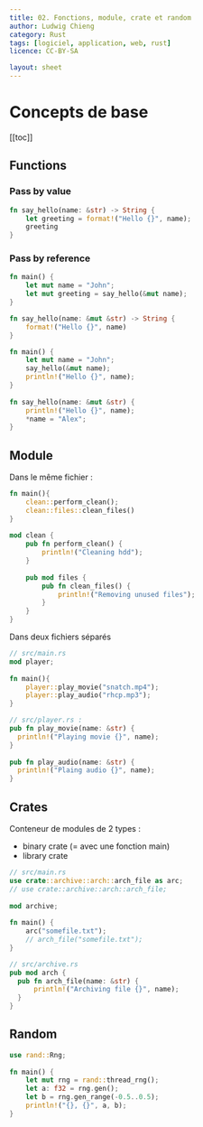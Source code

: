 ```yaml
---
title: 02. Fonctions, module, crate et random
author: Ludwig Chieng
category: Rust
tags: [logiciel, application, web, rust]
licence: CC-BY-SA

layout: sheet
---
```


# Concepts de base

[[toc]]


## Functions

### Pass by value

```rust
fn say_hello(name: &str) -> String {
    let greeting = format!("Hello {}", name);
    greeting
}
```


### Pass by reference

```rust
fn main() {
    let mut name = "John";
    let mut greeting = say_hello(&mut name);
}

fn say_hello(name: &mut &str) -> String {
    format!("Hello {}", name)
}
```


```rust
fn main() {
    let mut name = "John";
    say_hello(&mut name);
    println!("Hello {}", name);
}
 
fn say_hello(name: &mut &str) {
    println!("Hello {}", name);
    *name = "Alex";
}
```


## Module

Dans le même fichier :

```rust
fn main(){
    clean::perform_clean();
    clean::files::clean_files()
}
 
mod clean {
    pub fn perform_clean() {
        println!("Cleaning hdd");
    }
 
    pub mod files {
        pub fn clean_files() {
            println!("Removing unused files");
        }
    }
}

```

Dans deux fichiers séparés

```rust
// src/main.rs
mod player;
 
fn main(){
    player::play_movie("snatch.mp4");
    player::play_audio("rhcp.mp3");
}

```

```rust
// src/player.rs :
pub fn play_movie(name: &str) {
  println!("Playing movie {}", name);
}
 
pub fn play_audio(name: &str) {
  println!("Plaing audio {}", name);
}

```


## Crates

Conteneur de modules de 2 types :
* binary crate (= avec une fonction main)
* library crate


```rust
// src/main.rs
use crate::archive::arch::arch_file as arc;
// use crate::archive::arch::arch_file;
 
mod archive;
 
fn main() {
    arc("somefile.txt");
    // arch_file("somefile.txt");
}

```


```rust
// src/archive.rs
pub mod arch {
  pub fn arch_file(name: &str) {
      println!("Archiving file {}", name);
  }
}
```


## Random

```rust
use rand::Rng;
 
fn main() {
    let mut rng = rand::thread_rng();
    let a: f32 = rng.gen();
    let b = rng.gen_range(-0.5..0.5);
    println!("{}, {}", a, b);
}
```
